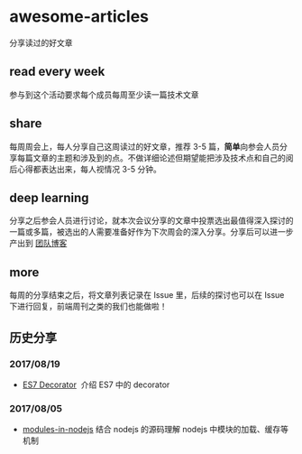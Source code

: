 # awesome-articles
分享读过的好文章

## read every week
参与到这个活动要求每个成员每周至少读一篇技术文章

## share
每周周会上，每人分享自己这周读过的好文章，推荐 3-5 篇，**简单**向参会人员分享每篇文章的主题和涉及到的点。不做详细论述但期望能把涉及技术点和自己的阅后心得都表达出来，每人视情况 3-5 分钟。

## deep learning
分享之后参会人员进行讨论，就本次会议分享的文章中投票选出最值得深入探讨的一篇或多篇，被选出的人需要准备好作为下次周会的深入分享。分享后可以进一步产出到 [团队博客](https://renrenche-fe.github.io/)

## more
每周的分享结束之后，将文章列表记录在 Issue 里，后续的探讨也可以在 Issue 下进行回复，前端周刊之类的我们也能做啦！

## 历史分享

### 2017/08/19
- [ES7 Decorator](https://renrenche-fe.github.io/2017/08/20/es7-decorator/)
  介绍 ES7 中的 decorator
  
### 2017/08/05
- [modules-in-nodejs](http://47.93.21.106/sharing/modules-in-nodejs)
  结合 nodejs 的源码理解 nodejs 中模块的加载、缓存等机制
